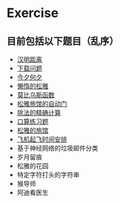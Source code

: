 # Exercise

## 目前包括以下题目（乱序）

+ [汉明距离](https://github.com/BTMuli/Exercise/blob/main/%E6%B1%89%E6%98%8E%E8%B7%9D%E7%A6%BB.md)
+ [下载问题](https://github.com/BTMuli/Exercise/blob/main/%E4%B8%8B%E8%BD%BD%E9%97%AE%E9%A2%98.md)
+ [今夕何夕](https://github.com/BTMuli/Exercise/blob/main/%E4%BB%8A%E5%A4%95%E4%BD%95%E5%A4%95.md)
+ [懒惰的松雅](https://github.com/BTMuli/Exercise/blob/main/%E6%87%92%E6%83%B0%E7%9A%84%E6%9D%BE%E9%9B%85.md)
+ [莫比乌斯函数](https://github.com/BTMuli/Exercise/blob/main/%E8%8E%AB%E6%AF%94%E4%B9%8C%E6%96%AF%E5%87%BD%E6%95%B0.md)
+ [松雅旅馆的自动门](https://github.com/BTMuli/Exercise/blob/main/%E6%9D%BE%E9%9B%85%E6%97%85%E9%A6%86%E7%9A%84%E8%87%AA%E5%8A%A8%E9%97%A8.md)
+ [除法的精确计算](https://github.com/BTMuli/Exercise/blob/main/%E9%99%A4%E6%B3%95%E7%9A%84%E7%B2%BE%E7%A1%AE%E8%AE%A1%E7%AE%97.md)
+ [口算练习题](https://github.com/BTMuli/Exercise/blob/main/%E5%8F%A3%E7%AE%97%E7%BB%83%E4%B9%A0%E9%A2%98.md)
+ [松雅的旅馆](https://github.com/BTMuli/Exercise/blob/main/%E6%9D%BE%E9%9B%85%E7%9A%84%E6%97%85%E9%A6%86.md)
+ [飞机起飞时间安排](https://github.com/BTMuli/Exercise/blob/main/%E9%A3%9E%E6%9C%BA%E8%B5%B7%E9%A3%9E%E6%97%B6%E9%97%B4%E5%AE%89%E6%8E%92.md)
+ 基于神经网络的垃圾邮件分类
+ 岁月留痕
+ 松雅的花园
+ 特定字符打头的字符串
+ 猴导师
+ 阿迪看医生
